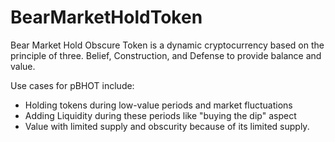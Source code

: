 # BearMarketHoldToken

Bear Market Hold Obscure Token is a dynamic cryptocurrency based on the principle of three. Belief, Construction, and Defense to provide balance and value. 

Use cases for pBHOT include:
- Holding tokens during low-value periods and market fluctuations 
- Adding Liquidity during these periods like "buying the dip" aspect 
- Value with limited supply and obscurity because of its limited supply.  
